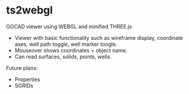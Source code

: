 # ts2webgl
GOCAD viewer using WEBGL and minified THREE.js
  
 - Viewer with basic functionality such as wireframe display, coordinate axes, well path toggle, well marker toogle.  
 - Mouseover shows coordinates + object name.  
 - Can read surfaces, solids, points, wells.  
 
 Future plans:  
 - Properties  
 - SGRIDs  
 
